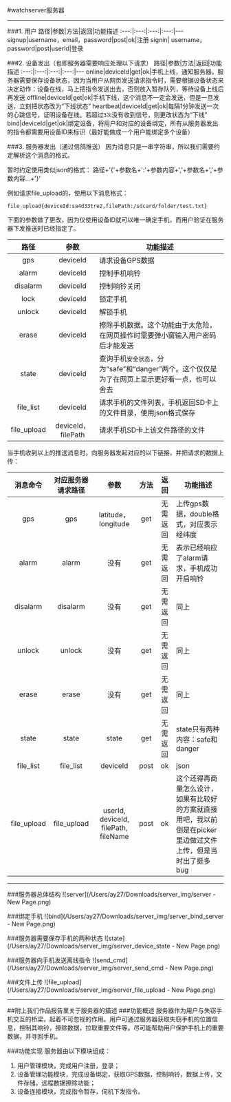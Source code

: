 #watchserver服务器

---

###1. 用户
路径|参数|方法|返回|功能描述
:---:|:---:|:---:|:---:|---
signup|username，email，password|post|ok|注册
signin| username，password|post|userId|登录


###2. 设备发出（也即服务器需要响应处理以下请求）
路径|参数|方法|返回|功能描述
:---:|:---:|:---:|:---:|---
online|deviceId|get|ok|手机上线，通知服务器。服务器需要保存设备状态，因为当用户从网页发送请求指令时，需要根据设备状态来决定动作：设备在线，马上把指令发送出去，否则放入暂存队列，等待设备上线后再发送
offline|deviceId|get|ok|手机下线，这个消息不一定会发送，但是一旦发送，立刻把状态改为“下线状态”
heartbeat|deviceId|get|ok|每隔1分钟发送一次的心跳信号，证明设备在线。若超过`3次`没有收到信号，则更改状态为“下线”
bind|deviceId|get|ok|绑定设备，将用户和对应的设备绑定，所有从服务器发出的指令都需要用设备ID来标识（最好能做成一个用户能绑定多个设备）

###3. 服务器发出（通过信鸽推送）
因为消息只是一串字符串，所以我们需要约定解析这个消息的格式。

暂时约定使用类似json的格式：
路径+'{'+参数名+':'+参数内容+','+参数名+','+参数内容...+'}'

例如请求file_upload的，使用以下消息格式：

	file_upload{deviceId:sa4d33tre2,filePath:/sdcard/folder/test.txt}

下面的参数做了更改，因为仅使用设备ID就可以唯一确定手机，而用户验证在服务器下发推送时已经指定了。

路径|参数|功能描述
:---:|:---:|---
gps|deviceId|请求设备GPS数据
alarm|deviceId|控制手机响铃
disalarm|deviceId|控制响铃关闭
lock|deviceId|锁定手机
unlock|deviceId|解锁手机
erase|deviceId|擦除手机数据。这个功能由于太危险，在网页操作时需要弹小窗输入用户密码后才能发送
state|deviceId|查询手机`安全状态`，分为“safe”和“danger”两个。这个仅仅是为了在网页上显示更好看一点，也可以舍去
file_list|deviceId|请求手机的文件列表，手机返回SD卡上的文件目录，使用json格式保存
file_upload|deviceId，filePath|请求手机SD卡上该文件路径的文件

当手机收到以上的推送消息时，向服务器发起对应的以下链接，并把请求的数据上传：

消息命令|对应服务器请求路径|参数|方法|返回|功能描述
:---:|:---:|:---:|:---:|:---:|---
gps|gps|latitude，longitude|get|无需返回|上传gps数据，double格式，对应表示经纬度
alarm|alarm|没有|get|无需返回|表示已经响应了alarm请求，手机成功开启响铃
disalarm|disalarm|没有|get|无需返回|同上
unlock|unlock|没有|get|无需返回|同上
erase|erase|没有|get|无需返回|同上
state|state|state|get|无需返回|state只有两种内容：safe和danger
file_list|file_list|deviceId|post|ok|json
file_upload|file_upload|userId, deviceId, filePath, fileName|post|ok|这个还得再商量怎么设计，如果有比较好的方案就直接用吧，我以前倒是在picker里边做过文件上传，但是当时出了挺多bug


---
###服务器总体结构
![server](/Users/ay27/Downloads/server_img/server - New Page.png)

###绑定手机
![bind](/Users/ay27/Downloads/server_img/server_bind_server - New Page.png)

###服务器需要保存手机的两种状态
![state](/Users/ay27/Downloads/server_img/server_device_state - New Page.png)

###服务器向手机发送离线指令
![send_cmd](/Users/ay27/Downloads/server_img/server_send_cmd - New Page.png)

###文件上传
![file_upload](/Users/ay27/Downloads/server_img/server_file_upload - New Page.png)

---
##附上我们作品报告里关于服务器的描述
###功能概述服务器作为用户与失窃手机交互的桥梁，起着不可忽视的作用。用户可通过服务器获取失窃手机的位置信息，控制其响铃，擦除数据，拉取重要文件等。尽可能帮助用户保护手机上的重要数据，并寻回手机。
###功能实现服务器由以下模块组成：
1.	用户管理模块，完成用户注册，登录；2.	设备管理功能模块，完成设备绑定，获取GPS数据，控制响铃，数据上传，文件存储，远程数据擦除功能；3.	设备连接模块，完成指令暂存，伺机下发指令。